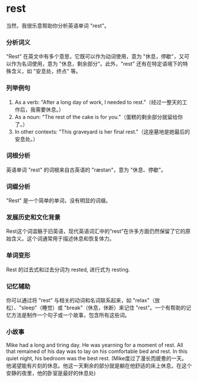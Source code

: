 # rest

当然，我很乐意帮助你分析英语单词 "rest"。

  

### 分析词义

  

"Rest" 在英文中有多个意思，它既可以作为动词使用，意为 "休息，停歇"，又可以作为名词使用，意为 "休息，剩余部分"。此外，"rest" 还有在特定语境下的特殊含义，如 "安息处，终点" 等。

  

### 列举例句

  

1.  As a verb: "After a long day of work, I needed to rest."（经过一整天的工作后，我需要休息。）
2.  As a noun: "The rest of the cake is for you."（蛋糕的剩余部分就留给你了。）
3.  In other contexts: "This graveyard is her final rest."（这座墓地是她最后的安息处。）

  

### 词根分析

  

英语单词 "rest" 的词根来自古英语的 "ræstan"，意为 "休息、停歇"。

  

### 词缀分析

  

"Rest" 是一个简单的单词，没有明显的词缀。

  

### 发展历史和文化背景

  

Rest这个词滥觞于旧英语，现代英语词汇中的“rest”在许多方面仍然保留了它的原始含义。这个词通常用于描述休息和恢复体力。

  

### 单词变形

  

Rest 的过去式和过去分词为 rested, 进行式为 resting.

  

### 记忆辅助

  

你可以通过将 "rest" 与相关的动词和名词联系起来，如 "relax"（放松）、"sleep"（睡觉）或 "break"（休息，休断）来记住 "rest"。一个有帮助的记忆方法是制作一个句子或一个故事，包含所有这些词。

  

### 小故事

  

Mike had a long and tiring day. He was yearning for a moment of rest. All that remained of his day was to lay on his comfortable bed and rest. In this quiet night, his bedroom was the best rest. (Mike度过了漫长而疲惫的一天。他渴望能有片刻的休息。他这一天剩余的部分就是躺在他舒适的床上休息。在这个安静的夜里，他的卧室是最好的休息处)
